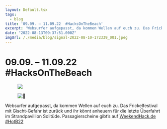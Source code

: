 ```yaml
---
layout: Default.tsx
tags:
  - blog
title: '09.09. – 11.09.22  #HacksOnTheBeach'
excerpt: 'Websurfer aufgepasst, da kommen Wellen auf euch zu. Das Frickelfestival mit Gischt-Gefahr ist zurück und ihr könnt anheuern für die letzte Überfahrt im Strandpavillion Solitüde. Passagierscheine gibt’s auf WeekendHack.de #HotB22'
date: "2022-08-13T09:37:51.000Z"
imgUrl: /./media/blog/signal-2022-08-10-172339_001.jpeg
---
```


# 09.09. &#8211; 11.09.22 #HacksOnTheBeach

<figure class="wp-block-image size-large"><img decoding="async" loading="lazy" src="/./media/blog/uploads/signal-2022-08-10-172339_001-1024x512.jpeg" /></figure>

<div class="wp-block-image">
<figure class="aligncenter"><img decoding="async" src="https://abs.twimg.com/emoji/v2/72x72/1f30a.png" alt="🌊"/></figure></div>

<p>Websurfer aufgepasst, da kommen Wellen auf euch zu. Das Frickelfestival mit Gischt-Gefahr ist zurück und ihr könnt anheuern für die letzte Überfahrt im Strandpavillion Solitüde. Passagierscheine gibt’s auf <a rel="noreferrer noopener" href="https://t.co/izw91Afg1t" target="_blank">WeekendHack.de</a> <a rel="noreferrer noopener" href="https://twitter.com/search?q=%23HotB22" target="_blank">#HotB22</a></p>
